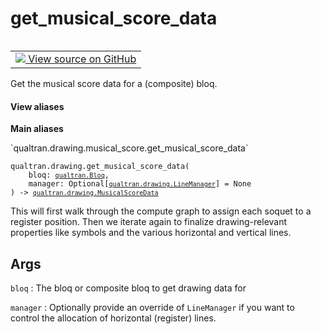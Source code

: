 # get_musical_score_data


<table class="tfo-notebook-buttons tfo-api nocontent" align="left">
<td>
  <a target="_blank" href="https://github.com/quantumlib/Qualtran/blob/main/qualtran/drawing/musical_score.py#L593-L683">
    <img src="https://www.tensorflow.org/images/GitHub-Mark-32px.png" />
    View source on GitHub
  </a>
</td>
</table>



Get the musical score data for a (composite) bloq.


<section class="expandable">
  <h4 class="showalways">View aliases</h4>
  <p>
<b>Main aliases</b>
<p>`qualtran.drawing.musical_score.get_musical_score_data`</p>
</p>
</section>

<pre class="devsite-click-to-copy prettyprint lang-py tfo-signature-link">
<code>qualtran.drawing.get_musical_score_data(
    bloq: <a href="../../qualtran/Bloq.html"><code>qualtran.Bloq</code></a>,
    manager: Optional[<a href="../../qualtran/drawing/LineManager.html"><code>qualtran.drawing.LineManager</code></a>] = None
) -> <a href="../../qualtran/drawing/MusicalScoreData.html"><code>qualtran.drawing.MusicalScoreData</code></a>
</code></pre>



<!-- Placeholder for "Used in" -->

This will first walk through the compute graph to assign each soquet
to a register position. Then we iterate again to finalize drawing-relevant
properties like symbols and the various horizontal and vertical lines.

<h2 class="add-link">Args</h2>

`bloq`<a id="bloq"></a>
: The bloq or composite bloq to get drawing data for

`manager`<a id="manager"></a>
: Optionally provide an override of `LineManager` if you want
  to control the allocation of horizontal (register) lines.


